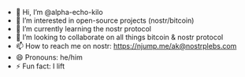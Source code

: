 - 👋 Hi, I’m @alpha-echo-kilo
- 👀 I’m interested in open-source projects (nostr/bitcoin)
- 🌱 I’m currently learning the nostr protocol
- 💞️ I’m looking to collaborate on all things bitcoin & nostr protocol 
- 📫 How to reach me on nostr: https://njump.me/ak@nostrplebs.com
- 😄 Pronouns: he/him
- ⚡ Fun fact: I lift

<!---
alpha-echo-kilo/alpha-echo-kilo is a ✨ special ✨ repository because its `README.md` (this file) appears on your GitHub profile.
You can click the Preview link to take a look at your changes.
--->
